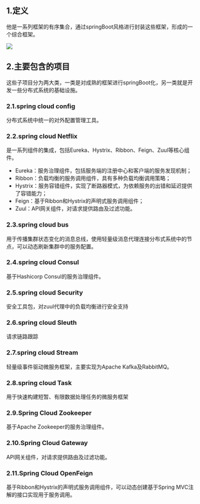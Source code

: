## 1.定义

他是一系列框架的有序集合，通过springBoot风格进行封装这些框架，形成的一个综合框架。

![](D:\20-workspace\myRpository\image\微服务框架图-注解.png)

## 2.主要包含的项目

这些子项目分为两大类，一类是对成熟的框架进行springBoot化，另一类就是开发一些分布式系统的基础设施。

### 2.1.spring cloud config

分布式系统中统一的对外配置管理工具。

### 2.2.spring cloud Netflix

是一系列组件的集成，包括Eureka、Hystrix、Ribbon、Feign、Zuul等核心组件。

- Eureka：服务治理组件，包括服务端的注册中心和客户端的服务发现机制；
- Ribbon：负载均衡的服务调用组件，具有多种负载均衡调用策略；
- Hystrix：服务容错组件，实现了断路器模式，为依赖服务的出错和延迟提供了容错能力；
- Feign：基于Ribbon和Hystrix的声明式服务调用组件；
- Zuul：API网关组件，对请求提供路由及过滤功能。

### 2.3.spring cloud bus

用于传播集群状态变化的消息总线，使用轻量级消息代理连接分布式系统中的节点，可以动态刷新集群中的服务配置。

### 2.4.spring cloud Consul

基于Hashicorp Consul的服务治理组件。

### 2.5.spring cloud Security

安全工具包，对zuul代理中的负载均衡进行安全支持

### 2.6.spring cloud Sleuth

请求链路跟踪

### 2.7.spring cloud Stream

轻量级事件驱动微服务框架，主要实现为Apache Kafka及RabbitMQ。

### 2.8.spring cloud Task

用于快速构建短暂、有限数据处理任务的微服务框架

### 2.9.Spring Cloud Zookeeper

基于Apache Zookeeper的服务治理组件。

### 2.10.Spring Cloud Gateway

API网关组件，对请求提供路由及过滤功能。

### 2.11.Spring Cloud OpenFeign

基于Ribbon和Hystrix的声明式服务调用组件，可以动态创建基于Spring MVC注解的接口实现用于服务调用。